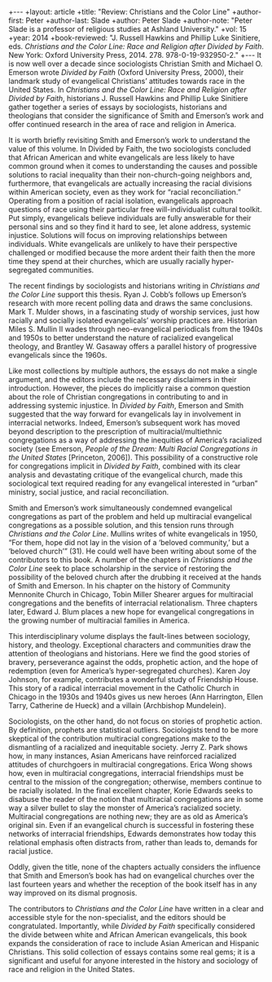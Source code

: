 +---
+layout: article
+title: "Review: Christians and the Color Line"
+author-first: Peter
+author-last: Slade
+author: Peter Slade
+author-note: "Peter Slade is a professor of religious studies at Ashland University."
+vol: 15
+year: 2014
+book-reviewed: "J. Russell Hawkins and Phillip Luke Sinitiere, eds. *Christians and the Color Line:  Race and Religion after Divided by Faith*. New York: Oxford University Press, 2014. 278. 978-0-19-932950-2." 
+---
It is now well over a decade since sociologists Christian Smith and Michael O. Emerson wrote *Divided by Faith* (Oxford University Press, 2000), their landmark study of evangelical Christians’ attitudes towards race in the United States. In *Christians and the Color Line:  Race and Religion after Divided by Faith*, historians J. Russell Hawkins and Phillip Luke Sinitiere gather together a series of essays by sociologists, historians and theologians that consider the significance of Smith and Emerson’s work and offer continued research in the area of race and religion in America.

It is worth briefly revisiting Smith and Emerson’s work to understand the value of this volume. In Divided by Faith, the two sociologists concluded that African American and white evangelicals are less likely to have common ground when it comes to understanding the causes and possible solutions to racial inequality than their non-church-going neighbors and, furthermore, that evangelicals are actually increasing the racial divisions within American society, even as they work for “racial reconciliation.” Operating from a position of racial isolation, evangelicals approach questions of race using their particular free will-individualist cultural toolkit. Put simply, evangelicals believe individuals are fully answerable for their personal sins and so they find it hard to see, let alone address, systemic injustice.  Solutions will focus on improving relationships between individuals. White evangelicals are unlikely to have their perspective challenged or modified because the more ardent their faith then the more time they spend at their churches, which are usually racially hyper-segregated communities.

The recent findings by sociologists and historians writing in *Christians and the Color Line* support this thesis. Ryan J. Cobb’s follows up Emerson’s research with more recent polling data and draws the same conclusions. Mark T. Mulder shows, in a fascinating study of worship services, just how racially and socially isolated evangelicals’ worship practices are. Historian Miles S. Mullin II wades through neo-evangelical periodicals from the 1940s and 1950s to better understand the nature of racialized evangelical theology, and Brantley W. Gasaway offers a parallel history of progressive evangelicals since the 1960s.  
  
Like most collections by multiple authors, the essays do not make a single argument, and the editors include the necessary disclaimers in their introduction. However, the pieces do implicitly raise a common question about the role of Christian congregations in contributing to and in addressing systemic injustice. In *Divided by Faith*, Emerson and Smith suggested that the way forward for evangelicals lay in involvement in interracial networks. Indeed, Emerson’s subsequent work has moved beyond description to the prescription of multiracial/multiethnic congregations as a way of addressing the inequities of America’s racialized society (see Emerson, *People of the Dream: Multi Racial Congregations in the United States* [Princeton, 2006]). This possibility of a constructive role for congregations implicit in *Divided by Faith*, combined with its clear analysis and devastating critique of the evangelical church, made this sociological text required reading for any evangelical interested in “urban” ministry, social justice, and racial reconciliation. 

Smith and Emerson’s work simultaneously condemned evangelical congregations as part of the problem and held up multiracial evangelical congregations as a possible solution, and this tension runs through *Christians and the Color Line*. Mullins writes of white evangelicals in 1950, “For them, hope did not lay in the vision of a ‘beloved community,’ but a ‘beloved church’” (31). He could well have been writing about some of the contributors to this book. A number of the chapters in *Christians and the Color Line* seek to place scholarship in the service of restoring the possibility of the beloved church after the drubbing it received at the hands of Smith and Emerson. In his chapter on the history of Community Mennonite Church in Chicago, Tobin Miller Shearer argues for multiracial congregations and the benefits of interracial relationalism. Three chapters later, Edward J. Blum places a new hope for evangelical congregations in the growing number of multiracial families in America.

This interdisciplinary volume displays the fault-lines between sociology, history, and theology. Exceptional characters and communities draw the attention of theologians and historians. Here we find the good stories of bravery, perseverance against the odds, prophetic action, and the hope of redemption (even for America’s hyper-segregated churches). Karen Joy Johnson, for example, contributes a wonderful study of Friendship House. This story of a radical interracial movement in the Catholic Church in Chicago in the 1930s and 1940s gives us new heroes (Ann Harrington, Ellen Tarry, Catherine de Hueck) and a villain (Archbishop Mundelein).

Sociologists, on the other hand, do not focus on stories of prophetic action. By definition, prophets are statistical outliers. Sociologists tend to be more skeptical of the contribution multiracial congregations make to the dismantling of a racialized and inequitable society.  Jerry Z. Park shows how, in many instances, Asian Americans have reinforced racialized attitudes of churchgoers in multiracial congregations.  Erica Wong shows how, even in multiracial congregations, interracial friendships must be central to the mission of the congregation; otherwise, members continue to be racially isolated. In the final excellent chapter, Korie Edwards seeks to disabuse the reader of the notion that multiracial congregations are in some way a silver bullet to slay the monster of America’s racialized society. Multiracial congregations are nothing new; they are as old as America’s original sin. Even if an evangelical church is successful in fostering these networks of interracial friendships, Edwards demonstrates how today this relational emphasis often distracts from, rather than leads to, demands for racial justice.

Oddly, given the title, none of the chapters actually considers the influence that Smith and Emerson’s book has had on evangelical churches over the last fourteen years and whether the reception of the book itself has in any way improved on its dismal prognosis. 

The contributors to *Christians and the Color Line* have written in a clear and accessible style for the non-specialist, and the editors should be congratulated.  Importantly, while *Divided by Faith* specifically considered the divide between white and African American evangelicals, this book expands the consideration of race to include Asian American and Hispanic Christians. This solid collection of essays contains some real gems; it is a significant and useful for anyone interested in the history and sociology of race and religion in the United States.
